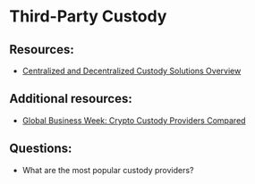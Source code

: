 # Third-Party Custody

## Resources:

* [Centralized and Decentralized Custody Solutions Overview](https://medium.com/@MindWorksCap/centralized-and-decentralized-custody-solution-overview-d319dd42d3e1)

## Additional resources:

* [Global Business Week: Crypto Custody Providers Compared](https://medium.com/technicity/global-business-week-crypto-custody-providers-compared-e1b4cf0b6298)

## Questions:

* What are the most popular custody providers?
